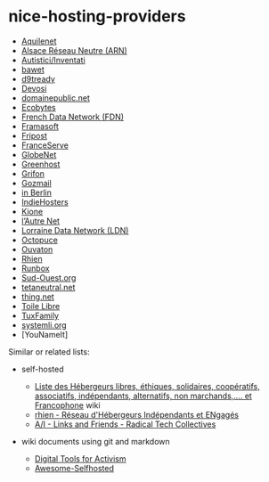 # nice-hosting-providers

* [Aquilenet](http://www.aquilenet.fr/)
* [Alsace Réseau Neutre (ARN)](http://arn-fai.net/)
* [Autistici/Inventati](http://www.autistici.org/en/index.html)
* [bawet](http://www.bawet.org/index/pmwiki.php)
* [d9tready](https://d9tready.com/)
* [Devosi](https://www.devosi.org/)
* [domainepublic.net](http://www.domainepublic.net/)
* [Ecobytes](https://co-munity.net/ecobytes)
* [French Data Network (FDN)](http://www.fdn.fr/)
* [Framasoft](http://www.framasoft.net/)
* [Fripost](https://fripost.org/english/)
* [FranceServe](http://www.franceserv.fr/)
* [GlobeNet](http://globenet.org/)
* [Greenhost](https://greenhost.net/)
* [Grifon](https://grifon.fr/)
* [Gozmail](https://gozmail.bzh/)
* [in Berlin](https://www.in-berlin.de)
* [IndieHosters](https://indiehosters.net/)
* [Kione](https://kione.de/)
* [l’Autre Net](http://www.lautre.net/)
* [Lorraine Data Network (LDN)](http://ldn-fai.net/)
* [Octopuce](https://www.octopuce.fr/)
* [Ouvaton](http://ouvaton.coop/)
* [Rhien](http://www.rhien.org/)
* [Runbox](https://runbox.com/)
* [Sud-Ouest.org](https://www.sud-ouest.org/)
* [tetaneutral.net](http://tetaneutral.net/)
* [thing.net](http://thing.net/)
* [Toile Libre](http://www.toile-libre.org/)
* [TuxFamily](http://tuxfamily.org/)
* [systemli.org](https://www.systemli.org/)
* [YouNameIt]

Similar or related lists:

* self-hosted

  - [Liste des Hébergeurs libres, éthiques, solidaires, coopératifs, associatifs, indépendants, alternatifs, non marchands,.... et Francophone](http://www.hebergeurslibres.net/wakka.php?wiki=listehebergeurs) wiki
  - [rhien - Réseau d'Hébergeurs Indépendants et ENgagés](http://www.rhien.org/Hebergeurs,59.html)
  - [A/I - Links and Friends - Radical Tech Collectives](http://www.autistici.org/en/links.html)

* wiki documents using git and markdown

  - [Digital Tools for Activism](https://github.com/drewrwilson/toolsforactivism)
  - [Awesome-Selfhosted](https://github.com/Kickball/awesome-selfhosted)
